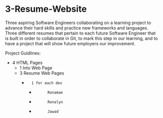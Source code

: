 # 3-Resume-Website
Three aspiring Software Engineers collaborating on a learning project to advance their hard skills and practice new frameworks and languages. 
Three different resumes that pertain to each future Software Engineer that is built in order to collaborate in Git, to mark this step in our learning, and to have a project that will show future employers our improvement. 

Project Guidlines:
- 4 HTML Pages
    +   1 Into Web Page
    +   3 Resume Web Pages
        *       1 for each dev
            -           Ronamae
            -           Ronalyn
            -           Jawad